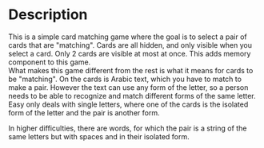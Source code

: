 # Description
This is a simple card matching game where the goal is to select a pair of cards that are "matching". Cards are all hidden, and only visible when you select a card. 
Only 2 cards are visible at most at once. This adds memory component to this game.
<br>
What makes this game different from the rest is what it means for cards to be "matching".
On the cards is Arabic text, which you have to match to make a pair. 
However the text can use any form of the letter, so a person needs to be able to recognize and match different forms of the same letter.
<br>
Easy only deals with single letters, where one of the cards is the isolated form of the letter and the pair is another form.

In higher difficulties, there are words, for which the pair is a string of the same letters but with spaces and in their isolated form.
